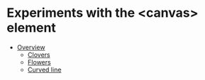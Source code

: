# Experiments with the \<canvas> element

* [Overview](https://canvas-experiments.simonknittel.de)
  * [Clovers](https://canvas-experiments.simonknittel.de/animated-background-1?preset=clovers)
  * [Flowers](https://canvas-experiments.simonknittel.de/animated-background-1?preset=flowers)
  * [Curved line](https://canvas-experiments.simonknittel.de/curved-line)
